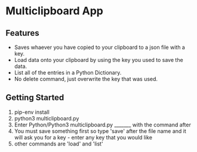 # Multiclipboard App

## Features

- Saves whaever you have copied to your clipboard to a json file with a key.
- Load data onto your clipboard by using the key you used to save the data.
- List all of the entries in a Python Dictionary.
- No delete command, just overwrite the key that was used.

## Getting Started

1. pip-env install
2. python3 multiclipboard.py
3. Enter Python/Python3 multiclipboard.py _______ with the command after
4. You must save something first so type 'save' after the file name and it will ask you for a key - enter any key that you would like
5. other commands are 'load' and 'list'

